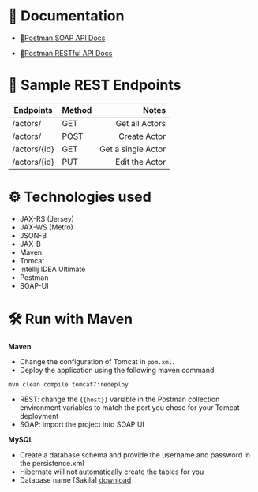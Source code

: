 # 📃 Documentation
* 🧼[Postman SOAP API Docs](https://solar-moon-337367.postman.co/documentation/26735313-b649cbd2-73d2-4e0e-9b1c-65bc5ae50377/publish?workspaceId=730782f6-89af-45c9-8f0e-a2de3e3cf8dd)


* 📧[Postman RESTful API Docs](https://solar-moon-337367.postman.co/documentation/26735313-baf849a5-8acc-4ee3-a67f-b780ed3f4e6e/publish?workspaceId=730782f6-89af-45c9-8f0e-a2de3e3cf8dd)

# 📌 Sample REST Endpoints
| Endpoints                               | Method |                                      Notes |
|-----------------------------------------|:-------|-------------------------------------------:|
| /actors/                                | GET    |                             Get all Actors |
| /actors/                                | POST   |                              Create  Actor |
| /actors/{id}                            | GET    |                         Get a single Actor |
| /actors/{id}                            | PUT    |                             Edit the Actor |



# ⚙ Technologies used
* JAX-RS (Jersey)
* JAX-WS (Metro)
* JSON-B
* JAX-B
* Maven
* Tomcat
* Intellij IDEA Ultimate
* Postman
* SOAP-UI

# 🛠 Run with Maven
**Maven**

* Change the configuration of Tomcat in `pom.xml`. 
* Deploy the application using the following maven command:
```
mvn clean compile tomcat7:redeploy
```
* REST: change the `{{host}}` variable in the Postman collection environment variables to match the port you chose for your Tomcat deployment
* SOAP: import the project into SOAP UI

**MySQL**
* Create a database schema and provide the username and password in the persistence.xml
* Hibernate will not automatically create the tables for you 
* Database name [Sakila] [download](https://downloads.mysql.com/docs/sakila-db.zip)
